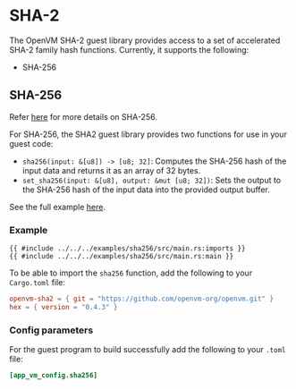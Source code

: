 # SHA-2

The OpenVM SHA-2 guest library provides access to a set of accelerated SHA-2 family hash functions. Currently, it supports the following:

- SHA-256

## SHA-256

Refer [here](https://nvlpubs.nist.gov/nistpubs/FIPS/NIST.FIPS.180-4.pdf) for more details on SHA-256.

For SHA-256, the SHA2 guest library provides two functions for use in your guest code:

- `sha256(input: &[u8]) -> [u8; 32]`: Computes the SHA-256 hash of the input data and returns it as an array of 32 bytes.
- `set_sha256(input: &[u8], output: &mut [u8; 32])`: Sets the output to the SHA-256 hash of the input data into the provided output buffer.

See the full example [here](https://github.com/openvm-org/openvm/blob/main/examples/sha256/src/main.rs).

### Example

```rust,no_run,noplayground
{{ #include ../../../examples/sha256/src/main.rs:imports }}
{{ #include ../../../examples/sha256/src/main.rs:main }}
```

To be able to import the `sha256` function, add the following to your `Cargo.toml` file:

```toml
openvm-sha2 = { git = "https://github.com/openvm-org/openvm.git" }
hex = { version = "0.4.3" }
```

### Config parameters

For the guest program to build successfully add the following to your `.toml` file:

```toml
[app_vm_config.sha256]